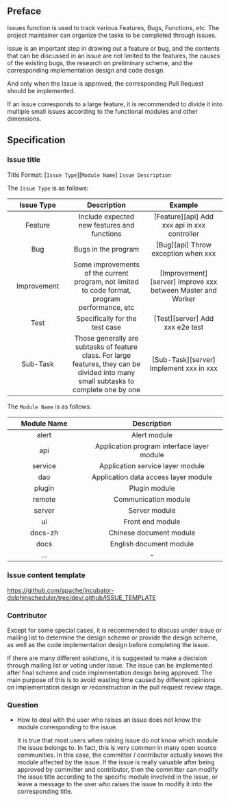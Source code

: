 ## Preface
Issues function is used to track various Features, Bugs, Functions, etc. The project maintainer can organize the tasks to be completed through issues.

Issue is an important step in drawing out a feature or bug,
and the contents that can be discussed in an issue are not limited to the features, the causes of the existing bugs, the research on preliminary scheme, and the corresponding implementation design and code design.

And only when the Issue is approved, the corresponding Pull Request should be implemented.

If an issue corresponds to a large feature, it is recommended to divide it into multiple small issues according to the functional modules and other dimensions.

## Specification

### Issue title

Title Format: [`Issue Type`][`Module Name`] `Issue Description`

The `Issue Type` is as follows:

<table>
    <thead>
        <tr>
            <th style="width: 10%; text-align: center;">Issue Type</th>
            <th style="width: 20%; text-align: center;">Description</th>
            <th style="width: 20%; text-align: center;">Example</th>
        </tr>
    </thead>
    <tbody>
        <tr>
            <td style="text-align: center;">Feature</td>
            <td style="text-align: center;">Include expected new features and functions</td>
            <td style="text-align: center;">[Feature][api] Add xxx api in xxx controller</td>
        </tr>
        <tr>
            <td style="text-align: center;">Bug</td>
            <td style="text-align: center;">Bugs in the program</td>
            <td style="text-align: center;">[Bug][api] Throw exception when xxx</td>
        </tr>
        <tr>
            <td style="text-align: center;">Improvement</td>
            <td style="text-align: center;">Some improvements of the current program, not limited to code format, program performance, etc</td>
            <td style="text-align: center;">[Improvement][server] Improve xxx between Master and Worker</td>
        </tr>
        <tr>
            <td style="text-align: center;">Test</td>
            <td style="text-align: center;">Specifically for the test case</td>
            <td style="text-align: center;">[Test][server] Add xxx e2e test</td>
        </tr>
        <tr>
            <td style="text-align: center;">Sub-Task</td>
            <td style="text-align: center;">Those generally are subtasks of feature class. For large features, they can be divided into many small subtasks to complete one by one</td>
            <td style="text-align: center;">[Sub-Task][server] Implement xxx in xxx</td>
        </tr>
    </tbody>
</table>

The `Module Name` is as follows:

<table>
    <thead>
        <tr>
            <th style="width: 10%; text-align: center;">Module Name</th>
            <th style="width: 20%; text-align: center;">Description</th>
        </tr>
    </thead>
    <tbody>
        <tr>
            <td style="text-align: center;">alert</td>
            <td style="text-align: center;">Alert module</td>
        </tr>
        <tr>
            <td style="text-align: center;">api</td>
            <td style="text-align: center;">Application program interface layer module</td>
        </tr>
        <tr>
            <td style="text-align: center;">service</td>
            <td style="text-align: center;">Application service layer module</td>
        </tr>
        <tr>
            <td style="text-align: center;">dao</td>
            <td style="text-align: center;">Application data access layer module</td>
        </tr>
        <tr>
            <td style="text-align: center;">plugin</td>
            <td style="text-align: center;">Plugin module</td>
        </tr>
        <tr>
            <td style="text-align: center;">remote</td>
            <td style="text-align: center;">Communication module</td>
        </tr>
        <tr>
            <td style="text-align: center;">server</td>
            <td style="text-align: center;">Server module</td>
        </tr>
        <tr>
            <td style="text-align: center;">ui</td>
            <td style="text-align: center;">Front end module</td>
        </tr>
        <tr>
            <td style="text-align: center;">docs-zh</td>
            <td style="text-align: center;">Chinese document module</td>
        </tr>
        <tr>
            <td style="text-align: center;">docs</td>
            <td style="text-align: center;">English document module</td>
        </tr>
        <tr>
            <td style="text-align: center;">...</td>
            <td style="text-align: center;">-</td>
        </tr>
    </tbody>
</table>

### Issue content template

https://github.com/apache/incubator-dolphinscheduler/tree/dev/.github/ISSUE_TEMPLATE

### Contributor

Except for some special cases, it is recommended to discuss under issue or mailing list to determine the design scheme or provide the design scheme,
as well as the code implementation design before completing the issue.

If there are many different solutions, it is suggested to make a decision through mailing list or voting under issue.
The issue can be implemented after final scheme and code implementation design being approved.
The main purpose of this is to avoid wasting time caused by different opinions on implementation design or reconstruction in the pull request review stage.

### Question

- How to deal with the user who raises an issue does not know the module corresponding to the issue.

    It is true that most users when raising issue do not know which module the issue belongs to.
    In fact, this is very common in many open source communities. In this case, the committer / contributor actually knows the module affected by the issue.
    If the issue is really valuable after being approved by committer and contributor, then the committer can modify the issue title according to the specific module involved in the issue,
    or leave a message to the user who raises the issue to modify it into the corresponding title.

